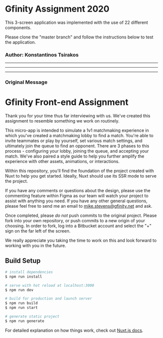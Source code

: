 
# Gfinity Assignment 2020
This 3-screen application was implemented with the use of 22 different components.

Please clone the "master branch" and follow the instructions below to test the application.
### Author: Konstantinos Tsirakos


--------------------------
--------------------------
--------------------------
### Original Message
# Gfinity Front-end Assignment

Thank you for your time thus far interviewing with us. We've created this assignment to resemble something we work on routinely.

This micro-app is intended to simulate a 1v1 matchmaking experience in which you've created a matchmaking lobby to find a match.
You're able to invite teammates or play by yourself, set various match settings, and ultimately join the queue to find an opponent.
There are 3 phases to this process - configuring your lobby, joining the queue, and accepting your match. We've also paired a style guide to help you further amplify the experience with other assets, animations, or interactions.

Within this repository, you'll find the foundation of the project created with Nuxt to help you get started. Ideally, Nuxt should use its SSR mode to serve the project.

If you have any comments or questions about the design, please use the commenting feature within Figma as our team will watch your project to assist with anything you need. If you have any other general questions, please feel free to send me an email to mike.stevens@gfinity.net and ask.

Once completed, please _do not_ push commits to the original project. Please fork into your own repository, or push commits to a new origin of your choosing. In order to fork, log into a Bitbucket account and select the "+" sign on the far left of the screen.

We really appreciate you taking the time to work on this and look forward to working with you in the future.

## Build Setup

```bash
# install dependencies
$ npm run install

# serve with hot reload at localhost:3000
$ npm run dev

# build for production and launch server
$ npm run build
$ npm run start

# generate static project
$ npm run generate
```

For detailed explanation on how things work, check out [Nuxt.js docs](https://nuxtjs.org).
